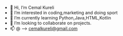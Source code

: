 - 👋 Hi, I’m Cemal Kureli
- 👀 I’m interested in coding,marketing and doing sport
- 🌱 I’m currently learning Python,Java,HTML,Kotlin
- 💞️ I’m looking to collaborate on projects.
- 📫 @ --> cemalkureli@gmail.com

<!---
cemalkureli/cemalkureli is a ✨ special ✨ repository because its `README.md` (this file) appears on your GitHub profile.
You can click the Preview link to take a look at your changes.
--->
